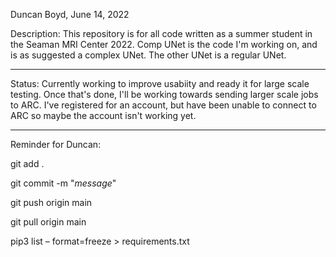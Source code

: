 Duncan Boyd, June 14, 2022

Description: This repository is for all code written as a summer student in the Seaman MRI Center 2022. 
Comp UNet is the code I'm working on, and is as suggested a complex UNet.
The other UNet is a regular UNet.

---

Status: Currently working to improve usabiity and ready it for large scale testing. Once that's done, I'll be working 
towards sending larger scale jobs to ARC. I've registered for an account, but have been unable to connect to ARC so maybe
the account isn't working yet. 

---

Reminder for Duncan: 

git add . 

git commit -m "_message_" 

git push origin main 

git pull origin main

pip3 list – format=freeze > requirements.txt


